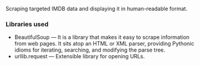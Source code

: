 Scraping targeted IMDB data and displaying it in human-readable format.
### Libraries used
* BeautifulSoup — It is a library that makes it easy to scrape information from web pages. It sits atop an HTML or XML parser, providing Pythonic idioms for iterating, searching, and modifying the parse tree.
* urllib.request — Extensible library for opening URLs.
